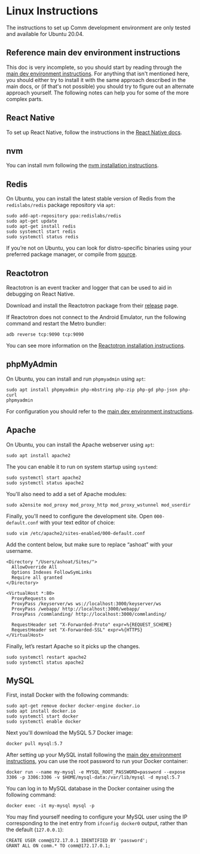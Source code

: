 # Linux Instructions

The instructions to set up Comm development environment are only tested and available for Ubuntu 20.04.

## Reference main dev environment instructions

This doc is very incomplete, so you should start by reading through the [main dev environment instructions](dev_environment.md). For anything that isn't mentioned here, you should either try to install it with the same approach described in the main docs, or (if that's not possible) you should try to figure out an alternate approach yourself. The following notes can help you for some of the more complex parts.

## React Native

To set up React Native, follow the instructions in the [React Native docs](https://reactnative.dev/docs/environment-setup).

## nvm

You can install nvm following the [nvm installation instructions](https://github.com/nvm-sh/nvm#installing-and-updating).

## Redis

On Ubuntu, you can install the latest stable version of Redis from the `redislabs/redis` package repository via `apt`:

```
sudo add-apt-repository ppa:redislabs/redis
sudo apt-get update
sudo apt-get install redis
sudo systemctl start redis
sudo systemctl status redis
```

If you’re not on Ubuntu, you can look for distro-specific binaries using your preferred package manager, or compile from [source](https://redis.io/download).

## Reactotron

Reactotron is an event tracker and logger that can be used to aid in debugging on React Native.

Download and install the Reactotron package from their [release](https://github.com/infinitered/reactotron/blob/master/docs/installing.md) page.

If Reactotron does not connect to the Android Emulator, run the following command and restart the Metro bundler:

```
adb reverse tcp:9090 tcp:9090
```

You can see more information on the [Reactotron installation instructions](https://github.com/infinitered/reactotron/blob/master/docs/quick-start-react-native.md#configure-reactotron-with-your-project).

## phpMyAdmin

On Ubuntu, you can install and run `phpmyadmin` using `apt`:

```
sudo apt install phpmyadmin php-mbstring php-zip php-gd php-json php-curl
phpmyadmin
```

For configuration you should refer to the [main dev environment instructions](dev_environment.md#phpmyadmin).

## Apache

On Ubuntu, you can install the Apache webserver using `apt`:

```
sudo apt install apache2
```

The you can enable it to run on system startup using `systemd`:

```
sudo systemctl start apache2
sudo systemctl status apache2
```

You'll also need to add a set of Apache modules:

```
sudo a2ensite mod_proxy mod_proxy_http mod_proxy_wstunnel mod_userdir
```

Finally, you'll need to configure the development site. Open `000-default.conf` with your text editor of choice:

```
sudo vim /etc/apache2/sites-enabled/000-default.conf
```

Add the content below, but make sure to replace “ashoat” with your username.

```
<Directory "/Users/ashoat/Sites/">
  AllowOverride All
  Options Indexes FollowSymLinks
  Require all granted
</Directory>

<VirtualHost *:80>
  ProxyRequests on
  ProxyPass /keyserver/ws ws://localhost:3000/keyserver/ws
  ProxyPass /webapp/ http://localhost:3000/webapp/
  ProxyPass /commlanding/ http://localhost:3000/commlanding/

  RequestHeader set "X-Forwarded-Proto" expr=%{REQUEST_SCHEME}
  RequestHeader set "X-Forwarded-SSL" expr=%{HTTPS}
</VirtualHost>
```

Finally, let’s restart Apache so it picks up the changes.

```
sudo systemctl restart apache2
sudo systemctl status apache2
```

## MySQL

First, install Docker with the following commands:

```
sudo apt-get remove docker docker-engine docker.io
sudo apt install docker.io
sudo systemctl start docker
sudo systemctl enable docker
```

Next you'll download the MySQL 5.7 Docker image:

```
docker pull mysql:5.7
```

After setting up your MySQL install following the [main dev environment instructions](dev_environment.md#mysql-2), you can use the root password to run your Docker container:

```
docker run --name my-mysql -e MYSQL_ROOT_PASSWORD=password --expose 3306 -p 3306:3306 -v $HOME/mysql-data:/var/lib/mysql -d mysql:5.7
```

You can log in to MySQL database in the Docker container using the following command:

```
docker exec -it my-mysql mysql -p
```

You may find yourself needing to configure your MySQL user using the IP corresponding to the inet entry from `ifconfig docker0` output, rather than the default (`127.0.0.1`):

```
CREATE USER comm@172.17.0.1 IDENTIFIED BY 'password';
GRANT ALL ON comm.* TO comm@172.17.0.1;
```
